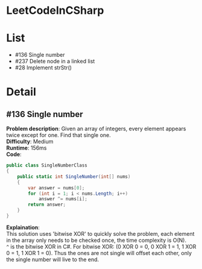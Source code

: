 # LeetCodeInCSharp

# List
+ #136 Single number
+ #237 Delete node in a linked list
+ #28 Implement strStr()

# Detail
## #136 Single number
**Problem description**: 
Given an array of integers, every element appears 
twice except for one. Find that single one.  
**Difficulty**: 
Medium  
**Runtime**: 
156ms  
**Code**: 
```c#
public class SingleNumberClass
{
    public static int SingleNumber(int[] nums)
    {
        var answer = nums[0];
        for (int i = 1; i < nums.Length; i++)
            answer ^= nums[i];
        return answer;
    }
}
```
**Explaination**:  
This solution uses 'bitwise XOR' to quickly solve the problem, each element in the array only needs to be checked once, the time complexity is O(N).  
```^``` is the bitwise XOR in C#. For bitwise XOR: (0 XOR 0 = 0, 0 XOR 1 = 1, 1 XOR 0 = 1, 1 XOR 1 = 0). Thus the ones are not single will offset each other, only the single number will live to the end.
